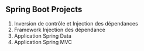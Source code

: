 ## Spring Boot Projects
1. Inversion de contrôle et Injection des dépendances
2. Framework Injection des dépendance
3. Application Spring Data
4. Application Spring MVC

